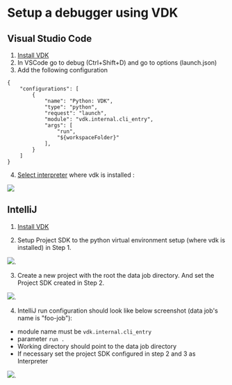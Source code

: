 # Setup a debugger using VDK

## Visual Studio Code 

1. [Install VDK](./Installation)
2. In VSCode go to debug (Ctrl+Shift+D) and go to options (launch.json)
3. Add the following configuration
```
{
    "configurations": [
        {
            "name": "Python: VDK",
            "type": "python",
            "request": "launch",
            "module": "vdk.internal.cli_entry",
            "args": [
                "run",
                "${workspaceFolder}"
            ],
        }
    ]
}
```
4. [Select interpreter](https://code.visualstudio.com/docs/python/environments#_select-and-activate-an-environment) where vdk is installed : 

![](https://code.visualstudio.com/assets/docs/python/environments/select-interpreters-command.png)

## IntelliJ

1. [Install VDK](./Installation)

2. Setup Project SDK to the python virtual environment setup (where vdk is installed) in Step 1. 

![](https://github.com/vmware/versatile-data-kit/wiki/docs/intellij-vdk-add-python.png).

3. Create a new project with the root the data job directory. And set the Project SDK created in Step 2.

![](https://github.com/vmware/versatile-data-kit/wiki/docs/intellij-vdk-set-project-sdk.png).

4. IntelliJ run configuration should look like below screenshot (data job's name is "foo-job"):
 - module name must be `vdk.internal.cli_entry`
 - parameter `run .`
 - Working directory should point to the data job directory
 - If necessary set the project SDK configured in step 2 and 3 as Interpreter

![](https://github.com/vmware/versatile-data-kit/wiki/docs/intellij-vdk-run-configuration.png).



